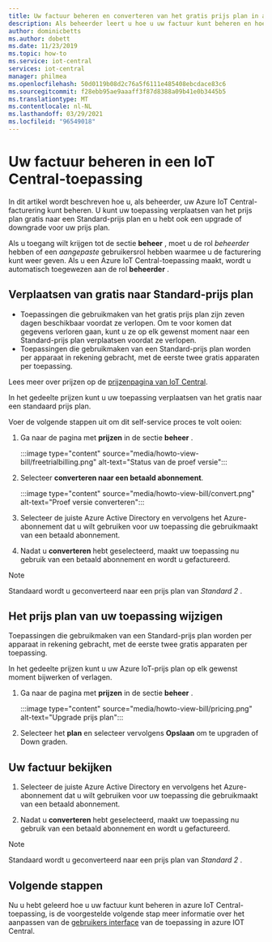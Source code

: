 ```yaml
---
title: Uw factuur beheren en converteren van het gratis prijs plan in azure IoT Central toepassing | Microsoft Docs
description: Als beheerder leert u hoe u uw factuur kunt beheren en hoe u het gratis prijs plan kunt verplaatsen naar een Standard-prijs plan in uw Azure IoT Central-toepassing
author: dominicbetts
ms.author: dobett
ms.date: 11/23/2019
ms.topic: how-to
ms.service: iot-central
services: iot-central
manager: philmea
ms.openlocfilehash: 50d0119b08d2c76a5f6111e485408ebcdace83c6
ms.sourcegitcommit: f28ebb95ae9aaaff3f87d8388a09b41e0b3445b5
ms.translationtype: MT
ms.contentlocale: nl-NL
ms.lasthandoff: 03/29/2021
ms.locfileid: "96549018"
---
```

# <a name="manage-your-bill-in-an-iot-central-application"></a>Uw factuur beheren in een IoT Central-toepassing

In dit artikel wordt beschreven hoe u, als beheerder, uw Azure IoT Central-facturering kunt beheren. U kunt uw toepassing verplaatsen van het prijs plan gratis naar een Standard-prijs plan en u hebt ook een upgrade of downgrade voor uw prijs plan.

Als u toegang wilt krijgen tot de sectie **beheer** , moet u de rol *beheerder* hebben of een *aangepaste* gebruikersrol hebben waarmee u de facturering kunt weer geven. Als u een Azure IoT Central-toepassing maakt, wordt u automatisch toegewezen aan de rol **beheerder** .

## <a name="move-from-free-to-standard-pricing-plan"></a>Verplaatsen van gratis naar Standard-prijs plan

- Toepassingen die gebruikmaken van het gratis prijs plan zijn zeven dagen beschikbaar voordat ze verlopen. Om te voor komen dat gegevens verloren gaan, kunt u ze op elk gewenst moment naar een Standard-prijs plan verplaatsen voordat ze verlopen.
- Toepassingen die gebruikmaken van een Standard-prijs plan worden per apparaat in rekening gebracht, met de eerste twee gratis apparaten per toepassing.

Lees meer over prijzen op de [prijzenpagina van IoT Central](https://azure.microsoft.com/pricing/details/iot-central/).

In het gedeelte prijzen kunt u uw toepassing verplaatsen van het gratis naar een standaard prijs plan.

Voer de volgende stappen uit om dit self-service proces te volt ooien:

1. Ga naar de pagina met **prijzen** in de sectie **beheer** .

    :::image type="content" source="media/howto-view-bill/freetrialbilling.png" alt-text="Status van de proef versie":::

1. Selecteer **converteren naar een betaald abonnement**.

    :::image type="content" source="media/howto-view-bill/convert.png" alt-text="Proef versie converteren":::

1. Selecteer de juiste Azure Active Directory en vervolgens het Azure-abonnement dat u wilt gebruiken voor uw toepassing die gebruikmaakt van een betaald abonnement.

1. Nadat u **converteren** hebt geselecteerd, maakt uw toepassing nu gebruik van een betaald abonnement en wordt u gefactureerd.

> [!Note]
> Standaard wordt u geconverteerd naar een prijs plan van *Standard 2* .

## <a name="how-to-change-your-application-pricing-plan"></a>Het prijs plan van uw toepassing wijzigen

Toepassingen die gebruikmaken van een Standard-prijs plan worden per apparaat in rekening gebracht, met de eerste twee gratis apparaten per toepassing.

In het gedeelte prijzen kunt u uw Azure IoT-prijs plan op elk gewenst moment bijwerken of verlagen.

1. Ga naar de pagina met **prijzen** in de sectie **beheer** .

    :::image type="content" source="media/howto-view-bill/pricing.png" alt-text="Upgrade prijs plan":::

1. Selecteer het **plan** en selecteer vervolgens **Opslaan** om te upgraden of Down graden.

## <a name="view-your-bill"></a>Uw factuur bekijken

1. Selecteer de juiste Azure Active Directory en vervolgens het Azure-abonnement dat u wilt gebruiken voor uw toepassing die gebruikmaakt van een betaald abonnement.

1. Nadat u **converteren** hebt geselecteerd, maakt uw toepassing nu gebruik van een betaald abonnement en wordt u gefactureerd.

> [!Note]
> Standaard wordt u geconverteerd naar een prijs plan van *Standard 2* .

## <a name="next-steps"></a>Volgende stappen

Nu u hebt geleerd hoe u uw factuur kunt beheren in azure IoT Central-toepassing, is de voorgestelde volgende stap meer informatie over het aanpassen van de [gebruikers interface](howto-customize-ui.md) van de toepassing in azure IOT Central.